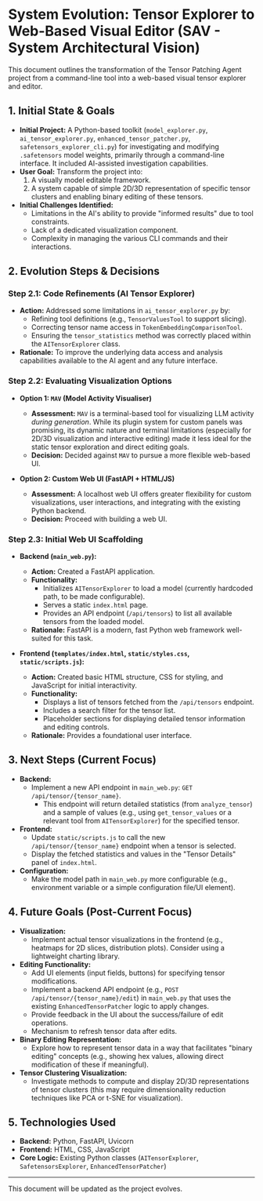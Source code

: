 # System Evolution: Tensor Explorer to Web-Based Visual Editor (SAV - System Architectural Vision)

This document outlines the transformation of the Tensor Patching Agent project from a command-line tool into a web-based visual tensor explorer and editor.

## 1. Initial State & Goals

*   **Initial Project:** A Python-based toolkit (`model_explorer.py`, `ai_tensor_explorer.py`, `enhanced_tensor_patcher.py`, `safetensors_explorer_cli.py`) for investigating and modifying `.safetensors` model weights, primarily through a command-line interface. It included AI-assisted investigation capabilities.
*   **User Goal:** Transform the project into:
    1.  A visually model editable framework.
    2.  A system capable of simple 2D/3D representation of specific tensor clusters and enabling binary editing of these tensors.
*   **Initial Challenges Identified:**
    *   Limitations in the AI's ability to provide "informed results" due to tool constraints.
    *   Lack of a dedicated visualization component.
    *   Complexity in managing the various CLI commands and their interactions.

## 2. Evolution Steps & Decisions

### Step 2.1: Code Refinements (AI Tensor Explorer)

*   **Action:** Addressed some limitations in `ai_tensor_explorer.py` by:
    *   Refining tool definitions (e.g., `TensorValuesTool` to support slicing).
    *   Correcting tensor name access in `TokenEmbeddingComparisonTool`.
    *   Ensuring the `tensor_statistics` method was correctly placed within the `AITensorExplorer` class.
*   **Rationale:** To improve the underlying data access and analysis capabilities available to the AI agent and any future interface.

### Step 2.2: Evaluating Visualization Options

*   **Option 1: `MAV` (Model Activity Visualiser)**
    *   **Assessment:** `MAV` is a terminal-based tool for visualizing LLM activity *during generation*. While its plugin system for custom panels was promising, its dynamic nature and terminal limitations (especially for 2D/3D visualization and interactive editing) made it less ideal for the static tensor exploration and direct editing goals.
    *   **Decision:** Decided against `MAV` to pursue a more flexible web-based UI.

*   **Option 2: Custom Web UI (FastAPI + HTML/JS)**
    *   **Assessment:** A localhost web UI offers greater flexibility for custom visualizations, user interactions, and integrating with the existing Python backend.
    *   **Decision:** Proceed with building a web UI.

### Step 2.3: Initial Web UI Scaffolding

*   **Backend (`main_web.py`):**
    *   **Action:** Created a FastAPI application.
    *   **Functionality:**
        *   Initializes `AITensorExplorer` to load a model (currently hardcoded path, to be made configurable).
        *   Serves a static `index.html` page.
        *   Provides an API endpoint (`/api/tensors`) to list all available tensors from the loaded model.
    *   **Rationale:** FastAPI is a modern, fast Python web framework well-suited for this task.

*   **Frontend (`templates/index.html`, `static/styles.css`, `static/scripts.js`):**
    *   **Action:** Created basic HTML structure, CSS for styling, and JavaScript for initial interactivity.
    *   **Functionality:**
        *   Displays a list of tensors fetched from the `/api/tensors` endpoint.
        *   Includes a search filter for the tensor list.
        *   Placeholder sections for displaying detailed tensor information and editing controls.
    *   **Rationale:** Provides a foundational user interface.

## 3. Next Steps (Current Focus)

*   **Backend:**
    *   Implement a new API endpoint in `main_web.py`: `GET /api/tensor/{tensor_name}`.
        *   This endpoint will return detailed statistics (from `analyze_tensor`) and a sample of values (e.g., using `get_tensor_values` or a relevant tool from `AITensorExplorer`) for the specified tensor.
*   **Frontend:**
    *   Update `static/scripts.js` to call the new `/api/tensor/{tensor_name}` endpoint when a tensor is selected.
    *   Display the fetched statistics and values in the "Tensor Details" panel of `index.html`.
*   **Configuration:**
    *   Make the model path in `main_web.py` more configurable (e.g., environment variable or a simple configuration file/UI element).

## 4. Future Goals (Post-Current Focus)

*   **Visualization:**
    *   Implement actual tensor visualizations in the frontend (e.g., heatmaps for 2D slices, distribution plots). Consider using a lightweight charting library.
*   **Editing Functionality:**
    *   Add UI elements (input fields, buttons) for specifying tensor modifications.
    *   Implement a backend API endpoint (e.g., `POST /api/tensor/{tensor_name}/edit`) in `main_web.py` that uses the existing `EnhancedTensorPatcher` logic to apply changes.
    *   Provide feedback in the UI about the success/failure of edit operations.
    *   Mechanism to refresh tensor data after edits.
*   **Binary Editing Representation:**
    *   Explore how to represent tensor data in a way that facilitates "binary editing" concepts (e.g., showing hex values, allowing direct modification of these if meaningful).
*   **Tensor Clustering Visualization:**
    *   Investigate methods to compute and display 2D/3D representations of tensor clusters (this may require dimensionality reduction techniques like PCA or t-SNE for visualization).

## 5. Technologies Used

*   **Backend:** Python, FastAPI, Uvicorn
*   **Frontend:** HTML, CSS, JavaScript
*   **Core Logic:** Existing Python classes (`AITensorExplorer`, `SafetensorsExplorer`, `EnhancedTensorPatcher`)

---
This document will be updated as the project evolves. 